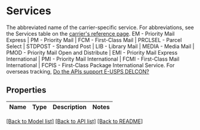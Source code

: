 # Services

The abbreviated name of the carrier-specific service. For abbreviations, see the Services table on the [carrier's reference page](https://shipping.pitneybowes.com/reference/carrier-services.html).   EM - Priority Mail Express | PM - Priority Mail | FCM - First-Class Mail | PRCLSEL - Parcel Select | STDPOST - Standard Post | LIB - Library Mail | MEDIA - Media Mail | PMOD - Priority Mail Open and Distribute | EMI - Priority Mail Express International | PMI - Priority Mail International | FCMI - First-Class Mail International | FCPIS - First-Class Package International Service. For overseas tracking,  [Do the APIs support E-USPS DELCON?](https://shipping.pitneybowes.com/faqs/shipments.html#usps-e-delcon-faq)

## Properties

Name | Type | Description | Notes
------------ | ------------- | ------------- | -------------

[[Back to Model list]](../README.md#documentation-for-models) [[Back to API list]](../README.md#documentation-for-api-endpoints) [[Back to README]](../README.md)


